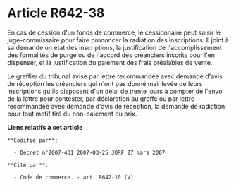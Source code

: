 # Article R642-38

En cas de cession d'un fonds de commerce, le cessionnaire peut saisir le juge-commissaire pour faire prononcer la radiation
des inscriptions. Il joint à sa demande un état des inscriptions, la justification de l'accomplissement des formalités de
purge ou de l'accord des créanciers inscrits pour l'en dispenser, et la justification du paiement des frais préalables de
vente.

Le greffier du tribunal avise par lettre recommandée avec demande d'avis de réception les créanciers qui n'ont pas donné
mainlevée de leurs inscriptions qu'ils disposent d'un délai de trente jours à compter de l'envoi de la lettre pour contester,
par déclaration au greffe ou par lettre recommandée avec demande d'avis de réception, la demande de radiation pour tout motif
tiré du non-paiement du prix.

**Liens relatifs à cet article**

	**Codifié par**:

	  - Décret n°2007-431 2007-03-25 JORF 27 mars 2007

	**Cité par**:

	  - Code de commerce. - art. R642-10 (V)
